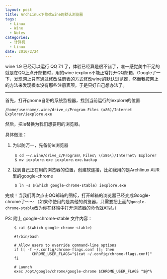 ```yaml
---
layout: post
title: ArchLinux下修改wine的默认浏览器
tags: 
  - Linux
  - Wine
  - Notes
categories: 
  - 计算机
  - Linux
date: 2016/2/24
---
```


wine 1.9 已经可以运行 QQ 7.1 了，体验已经算是很不错了，唯一感觉美中不足的就是在QQ上点开邮箱时，用的wine iexplore不能正常打开QQ邮箱，Google了一下，发现网上只有通过修改注册表的方式修改wine的默认浏览器，然而我按网上的方法来发现根本没有那些注册表项，于是只好自己想办法了。

--------

首先，打开gnome自带的系统监视器，找到当前运行的iexplore的位置

`/home/username/.wine/drive_c/Program Files (x86)/Internet Explorer/iexplore.exe`

然后，把ie替换为我们想要用的浏览器。

具体做法：

1. 为以防万一，先备份ie浏览器

        $ cd ～/.wine/drive_c/Program\ Files\ \(x86\)/Internet\ Explorer
        $ mv iexplore.exe iexplore.exe.backup

2. 找到自己正在用的浏览器的位置，创建软连接，比如我用的是Archlinux AUR里的google-chrome

        $ ln -s $(which google-chrome-stable) iexplore.exe

完成！当我们再次点击QQ邮箱的图标，打开邮箱的浏览器已经变成Google-chrome了～～
（如果你使用的是其他的浏览器，只需要把上面的`google-chrome-stable`改为你在终端中打开浏览器的命令就可以。）

<!-- more -->

PS: 附上 google-chrome-stable 文件内容：

        $ cat $(which google-chrome-stable)

        #!/bin/bash

        # Allow users to override command-line options
        if [[ -f ~/.config/chrome-flags.conf ]]; then
                CHROME_USER_FLAGS="$(cat ~/.config/chrome-flags.conf)"
        fi

        # Launch
        exec /opt/google/chrome/google-chrome $CHROME_USER_FLAGS "$@"%


